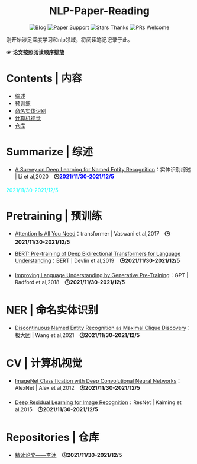 <h1 align="center">NLP-Paper-Reading</h1>
<div align="center">

[![Blog](https://img.shields.io/badge/CSDN-@JunqingGong-blue.svg?style=social)](https://blog.csdn.net/m0_53322388?spm=1010.2135.3001.5421)
[![Paper Support](https://img.shields.io/badge/paper-repo-blue.svg?style=social)](https://github.com/Junqing-Gong/hello-world)
![Stars Thanks](https://img.shields.io/badge/Stars-thanks-brightgreen.svg?style=social&logo=trustpilot)
![PRs Welcome](https://img.shields.io/badge/PRs-welcome-brightgreen.svg?style=social&logo=appveyor)

</div>

刚开始涉足深度学习和nlp领域，将阅读笔记记录于此。

**☞ 论文按照阅读顺序排放**

# Contents | 内容
+ [综述](#summarize--综述)
+ [预训练](#pretraining--预训练)
+ [命名实体识别](#ner--命名实体识别)
+ [计算机视觉](#cv--计算机视觉)
+ [仓库](#repositories--仓库)


# Summarize | 综述
+ [A Survey on Deep Learning for Named Entity Recognition](https://ieeexplore.ieee.org/abstract/document/9039685)：实体识别综述 | Li et al,2020 &ensp; **:clock3:<font color=Blue>2021/11/30-2021/12/5</font>**

<font color=Aqua>2021/11/30-2021/12/5</font>

# Pretraining | 预训练 
+ [Attention Is All You Need](https://ieeexplore.ieee.org/abstract/document/9039685)：transformer | Vaswani et al,2017 &ensp; **:clock3:2021/11/30-2021/12/5**

+ [BERT: Pre-training of Deep Bidirectional Transformers for Language Understanding](https://arxiv.org/abs/1810.04805)：BERT | Devlin et al,2019 &ensp; **:clock3:2021/11/30-2021/12/5**

+ [Improving Language Understanding by Generative Pre-Training](https://s3-us-west-2.amazonaws.com/openai-assets/research-covers/language-unsupervised/language_understanding_paper.pdf)：GPT | Radford et al,2018 &ensp; **:clock3:2021/11/30-2021/12/5**

# NER | 命名实体识别
+ [Discontinuous Named Entity Recognition as Maximal Clique Discovery](https://arxiv.org/abs/2106.00218)：极大团 | Wang et al,2021  &ensp; **:clock3:2021/11/30-2021/12/5**

# CV | 计算机视觉
+ [ImageNet Classification with Deep Convolutional Neural Networks](https://papers.nips.cc/paper/2012/file/c399862d3b9d6b76c8436e924a68c45b-Paper.pdf)：AlexNet | Alex et al,2012  &ensp; **:clock3:2021/11/30-2021/12/5**

+ [Deep Residual Learning for Image Recognition](https://arxiv.org/abs/1512.03385)：ResNet | Kaiming et al,2015  &ensp; **:clock3:2021/11/30-2021/12/5**

# Repositories | 仓库
+ [精读论文——李沐](https://github.com/mli/paper-reading)  &ensp; **:clock3:2021/11/30-2021/12/5**
